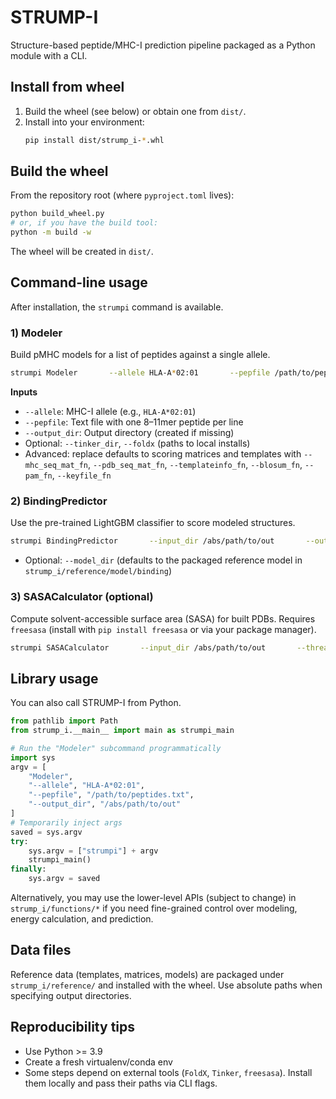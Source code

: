 # STRUMP-I

Structure-based peptide/MHC-I prediction pipeline packaged as a Python module with a CLI.

## Install from wheel

1. Build the wheel (see below) or obtain one from `dist/`.
2. Install into your environment:
   ```bash
   pip install dist/strump_i-*.whl
   ```

## Build the wheel

From the repository root (where `pyproject.toml` lives):

```bash
python build_wheel.py
# or, if you have the build tool:
python -m build -w
```

The wheel will be created in `dist/`.

## Command-line usage

After installation, the `strumpi` command is available.

### 1) Modeler

Build pMHC models for a list of peptides against a single allele.

```bash
strumpi Modeler       --allele HLA-A*02:01       --pepfile /path/to/peptides.txt       --output_dir /abs/path/to/out       --tinker_dir /abs/path/to/tinker       --foldx /abs/path/to/foldx
```

**Inputs**
- `--allele`: MHC-I allele (e.g., `HLA-A*02:01`)
- `--pepfile`: Text file with one 8–11mer peptide per line
- `--output_dir`: Output directory (created if missing)
- Optional: `--tinker_dir`, `--foldx` (paths to local installs)
- Advanced: replace defaults to scoring matrices and templates with
  `--mhc_seq_mat_fn`, `--pdb_seq_mat_fn`, `--templateinfo_fn`, `--blosum_fn`, `--pam_fn`, `--keyfile_fn`

### 2) BindingPredictor

Use the pre-trained LightGBM classifier to score modeled structures.

```bash
strumpi BindingPredictor       --input_dir /abs/path/to/out       --output_dir /abs/path/to/out/predictions
```

- Optional: `--model_dir` (defaults to the packaged reference model in `strump_i/reference/model/binding`)

### 3) SASACalculator (optional)

Compute solvent-accessible surface area (SASA) for built PDBs. Requires `freesasa` (install with `pip install freesasa` or via your package manager).

```bash
strumpi SASACalculator       --input_dir /abs/path/to/out       --threads 8
```

## Library usage

You can also call STRUMP-I from Python.

```python
from pathlib import Path
from strump_i.__main__ import main as strumpi_main

# Run the "Modeler" subcommand programmatically
import sys
argv = [
    "Modeler",
    "--allele", "HLA-A*02:01",
    "--pepfile", "/path/to/peptides.txt",
    "--output_dir", "/abs/path/to/out"
]
# Temporarily inject args
saved = sys.argv
try:
    sys.argv = ["strumpi"] + argv
    strumpi_main()
finally:
    sys.argv = saved
```

Alternatively, you may use the lower-level APIs (subject to change) in
`strump_i/functions/*` if you need fine-grained control over modeling,
energy calculation, and prediction.

## Data files

Reference data (templates, matrices, models) are packaged under
`strump_i/reference/` and installed with the wheel. Use absolute paths
when specifying output directories.

## Reproducibility tips

- Use Python >= 3.9
- Create a fresh virtualenv/conda env
- Some steps depend on external tools (`FoldX`, `Tinker`, `freesasa`).
  Install them locally and pass their paths via CLI flags.
